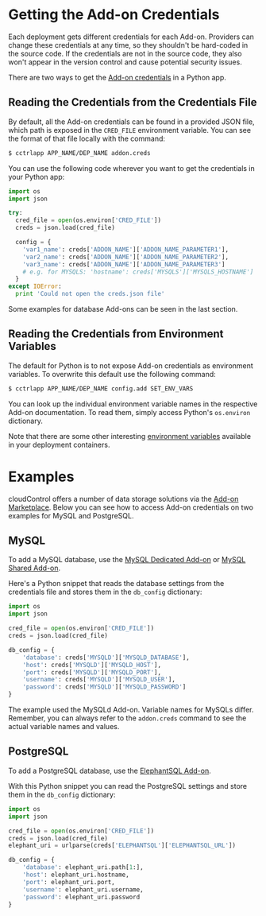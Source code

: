 # Getting the Add-on Credentials

Each deployment gets different credentials for each Add-on. Providers can
change these credentials at any time, so they shouldn't be hard-coded in the
source code. If the credentials are not in the source code, they also won't
appear in the version control and cause potential security issues.

There are two ways to get the [Add-on credentials] in a Python app.

## Reading the Credentials from the Credentials File

By default, all the Add-on credentials can be found in a provided JSON file,
which path is exposed in the `CRED_FILE` environment variable. You can see
the format of that file locally with the command:
~~~bash
$ cctrlapp APP_NAME/DEP_NAME addon.creds
~~~

You can use the following code wherever you want to get the credentials in your
Python app:
~~~python
import os
import json

try:
  cred_file = open(os.environ['CRED_FILE'])
  creds = json.load(cred_file)

  config = {
    'var1_name': creds['ADDON_NAME']['ADDON_NAME_PARAMETER1'],
    'var2_name': creds['ADDON_NAME']['ADDON_NAME_PARAMETER2'],
    'var3_name': creds['ADDON_NAME']['ADDON_NAME_PARAMETER3']
    # e.g. for MYSQLS: 'hostname': creds['MYSQLS']['MYSQLS_HOSTNAME']
  }
except IOError:
  print 'Could not open the creds.json file'
~~~

Some examples for database Add-ons can be seen in the last section.

## Reading the Credentials from Environment Variables

The default for Python is to not expose Add-on credentials as environment
variables. To overwrite this default use the following command:
~~~bash
$ cctrlapp APP_NAME/DEP_NAME config.add SET_ENV_VARS
~~~

You can look up the individual environment variable names in the respective
Add-on documentation. To read them, simply access Python's `os.environ`
dictionary.

Note that there are some other interesting [environment variables][env-vars]
available in your deployment containers.

# Examples

cloudControl offers a number of data storage solutions via the [Add-on Marketplace].
Below you can see how to access Add-on credentials on two examples for MySQL
and PostgreSQL.

## MySQL

To add a MySQL database, use the [MySQL Dedicated Add-on] or [MySQL Shared Add-on].

Here's a Python snippet that reads the database settings from the credentials
file and stores them in the `db_config` dictionary:
~~~python
import os
import json

cred_file = open(os.environ['CRED_FILE'])
creds = json.load(cred_file)

db_config = {
    'database': creds['MYSQLD']['MYSQLD_DATABASE'],
    'host': creds['MYSQLD']['MYSQLD_HOST'],
    'port': creds['MYSQLD']['MYSQLD_PORT'],
    'username': creds['MYSQLD']['MYSQLD_USER'],
    'password': creds['MYSQLD']['MYSQLD_PASSWORD']
}
~~~

The example used the MySQLd Add-on. Variable names for MySQLs differ. Remember,
you can always refer to the `addon.creds` command to see the actual variable
names and values.

## PostgreSQL

To add a PostgreSQL database, use the [ElephantSQL Add-on].

With this Python snippet you can read the PostgreSQL settings and store them in
the `db_config` dictionary:
~~~python
import os
import json

cred_file = open(os.environ['CRED_FILE'])
creds = json.load(cred_file)
elephant_uri = urlparse(creds['ELEPHANTSQL']['ELEPHANTSQL_URL'])

db_config = {
    'database': elephant_uri.path[1:],
    'host': elephant_uri.hostname,
    'port': elephant_uri.port,
    'username': elephant_uri.username,
    'password': elephant_uri.password
}
~~~

[env-vars]: https://www.cloudcontrol.com/dev-center/platform%20documentation#environment-variables
[Add-on credentials]: https://www.cloudcontrol.com/dev-center/platform%20documentation#add-on-credentials
[Add-on Marketplace]: https://www.cloudcontrol.com/add-ons/
[Custom Config Add-on]: https://www.cloudcontrol.com/add-ons/config
[MySQL Dedicated Add-on]: https://www.cloudcontrol.com/add-ons/mysqld
[MySQL Shared Add-on]: https://www.cloudcontrol.com/add-ons/mysqls
[ElephantSQL Add-on]: https://www.cloudcontrol.com/add-ons/elephantsql
